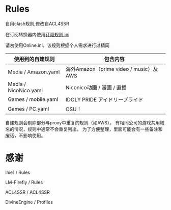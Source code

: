 # Rules
自用clash规则,修改自ACL4SSR

在订阅转换器内使用[订阅规则.ini](https://raw.githubusercontent.com/zy41501/Rules/main/%E8%AE%A2%E9%98%85%E8%A7%84%E5%88%99.ini)

请勿使用Online.ini，该规则根据个人需求进行过精简

| 使用到的自建规则 | 包含内容 |
| --- | --- |
| Media / Amazon.yaml | 海外Amazon（prime video / music）及AWS |
| Media / NicoNico.yaml | Niconico动画 / 漫画 / 直播 | 
| Games / mobile.yaml | IDOLY PRIDE アイドリープライド |
| Games / PC.yaml | OSU！ |

自建规则会剔除部分与proxy中重复的规则（如AWS）。
有相同公司的游戏共用域名的情况，规则中通常不会重复列出。
为了方便整理，里面可能会有一些备注和废话，不影响使用。

# 感谢

lhie1 / Rules

LM-Firefly / Rules

ACL4SSR / ACL4SSR

DivineEngine / Profiles

